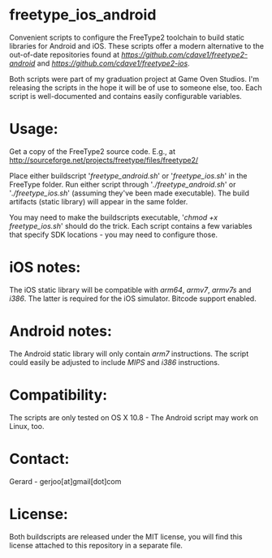 freetype_ios_android
====================

Convenient scripts to configure the FreeType2 toolchain to build static libraries for Android and iOS. These scripts offer a modern alternative to the out-of-date repositories found at _https://github.com/cdave1/freetype2-android_ and _https://github.com/cdave1/freetype2-ios_.


Both scripts were part of my graduation project at Game Oven Studios. I'm releasing the scripts in the hope it will be of use to someone else, too. Each script is well-documented and contains easily configurable variables.

Usage:
====================
Get a copy of the FreeType2 source code. E.g., at http://sourceforge.net/projects/freetype/files/freetype2/

Place either buildscript '_freetype_android.sh_' or '_freetype_ios.sh_' in the FreeType folder. Run either script through '_./freetype_android.sh_' or '_./freetype_ios.sh_' (assuming they've been made executable). The build artifacts (static library) will appear in the same folder.

You may need to make the buildscripts executable, '_chmod +x freetype_ios.sh_' should do the trick. Each script contains a few variables that specify SDK locations - you may need to configure those.


iOS notes:
====================
The iOS static library will be compatible with _arm64_, _armv7_, _armv7s_ and _i386_. The latter is required for the iOS simulator. Bitcode support enabled.


Android notes:
====================
The Android static library will only contain _arm7_ instructions. The script could easily be adjusted to include _MIPS_ and _i386_ instructions.


Compatibility:
====================
The scripts are only tested on OS X 10.8 - The Android script may work on Linux, too.


Contact:
====================
Gerard - gerjoo[at]gmail[dot]com

License:
====================
Both buildscripts are released under the MIT license, you will find this license attached to this repository in a separate file.
